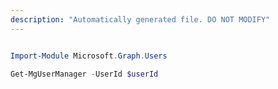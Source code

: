 ```yaml
---
description: "Automatically generated file. DO NOT MODIFY"
---
```


```powershell

Import-Module Microsoft.Graph.Users

Get-MgUserManager -UserId $userId

```